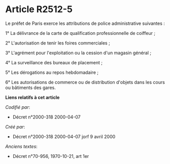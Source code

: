 # Article R2512-5

Le préfet de Paris exerce les attributions de police administrative suivantes :

1° La délivrance de la carte de qualification professionnelle de coiffeur ;

2° L'autorisation de tenir les foires commerciales ;

3° L'agrément pour l'exploitation ou la cession d'un magasin général ;

4° La surveillance des bureaux de placement ;

5° Les dérogations au repos hebdomadaire ;

6° Les autorisations de commerce ou de distribution d'objets dans les cours ou bâtiments des gares.

**Liens relatifs à cet article**

_Codifié par_:

  - Décret n°2000-318 2000-04-07

_Créé par_:

  - Décret n°2000-318 2000-04-07 jorf 9 avril 2000

_Anciens textes_:

  - Décret n°70-956, 1970-10-21, art 1er
